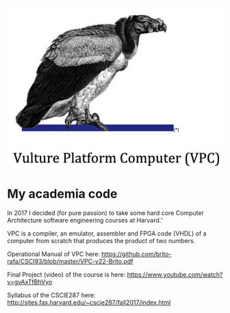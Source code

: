 
![alt text](https://github.com/brito-rafa/CSCI93/blob/master/VPC.png)


# My academia code

In 2017 I decided (for pure passion) to take some hard core Computer Architecture software engineering courses at Harvard.'

VPC is a compiler, an emulator, assembler and FPGA code (VHDL) of a computer from scratch that produces the product of two numbers.

Operational Manual of VPC here:
https://github.com/brito-rafa/CSCI93/blob/master/VPC-v22-Brito.pdf

Final Project (video) of the course is here:
https://www.youtube.com/watch?v=gvAxTfBhVyo

Syllabus of the CSCIE287 here:
http://sites.fas.harvard.edu/~cscie287/fall2017/index.html

